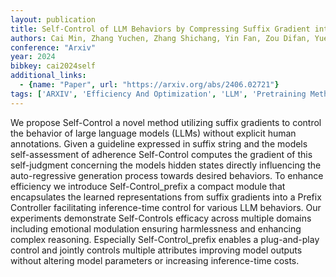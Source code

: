 ```yaml
---
layout: publication
title: Self-Control of LLM Behaviors by Compressing Suffix Gradient into Prefix Controller
authors: Cai Min, Zhang Yuchen, Zhang Shichang, Yin Fan, Zou Difan, Yue Yisong, Hu Ziniu
conference: "Arxiv"
year: 2024
bibkey: cai2024self
additional_links:
  - {name: "Paper", url: "https://arxiv.org/abs/2406.02721"}
tags: ['ARXIV', 'Efficiency And Optimization', 'LLM', 'Pretraining Methods']
---
```

We propose Self-Control a novel method utilizing suffix gradients to control the behavior of large language models (LLMs) without explicit human annotations. Given a guideline expressed in suffix string and the models self-assessment of adherence Self-Control computes the gradient of this self-judgment concerning the models hidden states directly influencing the auto-regressive generation process towards desired behaviors. To enhance efficiency we introduce Self-Control_prefix a compact module that encapsulates the learned representations from suffix gradients into a Prefix Controller facilitating inference-time control for various LLM behaviors. Our experiments demonstrate Self-Controls efficacy across multiple domains including emotional modulation ensuring harmlessness and enhancing complex reasoning. Especially Self-Control_prefix enables a plug-and-play control and jointly controls multiple attributes improving model outputs without altering model parameters or increasing inference-time costs.
